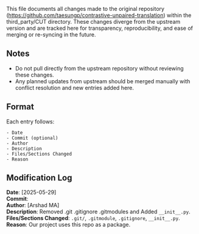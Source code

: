 This file documents all changes made to the original repository (https://github.com/taesungp/contrastive-unpaired-translation) within the third_party/CUT directory. These changes diverge from the upstream version and are tracked here for transparency, reproducibility, and ease of merging or re-syncing in the future.

## **Notes**
- Do not pull directly from the upstream repository without reviewing these changes.
- Any planned updates from upstream should be merged manually with conflict resolution and new entries added here.

## **Format**  
Each entry follows:  

    - Date
    - Commit (optional)
    - Author
    - Description
    - Files/Sections Changed
    - Reason

## **Modification Log**

**Date**: [2025-05-29]  
**Commit**:  
**Author**: [Arshad MA]   
**Description**: Removed .git .gitignore .gitmodules and Added `__init__.py`.    
**Files/Sections Changed**: `.git/`, `.gitmodule`, `.gitignore`, `__init__.py`.   
**Reason**: Our project uses this repo as a package.  

